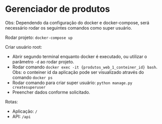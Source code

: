 # Gerenciador de produtos

Obs: Dependendo da configuração do docker e docker-compose, será necessário rodar os seguintes comandos como super usuário.

Rodar projeto: `docker-compose up`

Criar usuário root:
 - Abrir segundo terminal enquanto docker é executado, ou utilizar o parâmetro `-d` ao rodar projeto.
 - Rodar comando `docker exec -it {produtos_web_1_conteiner_id} bash`. Obs: o conteiner id da aplicação pode ser visualizado através do comando `docker ps`
 - Rodar comando para criar super usuário: `python manage.py createsuperuser`
 - Preencher dados conforme solicitado.


Rotas:
 - Aplicação: `/`
 - API: `/api`

